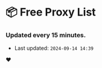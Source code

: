 # :package: Free Proxy List
### Updated every 15 minutes.

- Last updated: `2024-09-14 14:39`

:heart:
